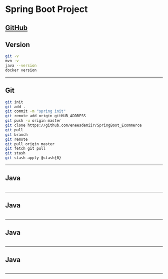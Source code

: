 # Spring Boot Project
[GitHub](https://github.com/eneesdemiir/SpringBoot_Ecommerce)
---

## Version
```sh
git -v
mvn -v
java --version
docker version

```
---


## Git
```sh
git init
git add .
git commit -m "spring init"
git remote add origin gitHUB_ADDRESS
git push -u origin master
git clone https://github.com/eneesdemiir/SpringBoot_Ecommerce
git pull
git branch
git remote 
git pull origin master
git fetch git pull
git stash
git stash apply @stash{0}
```
---


## Java
```sh

```
---


## Java
```sh

```
---


## Java
```sh

```
---


## Java
```sh

```
---
